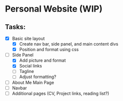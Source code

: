 # Personal Website (WIP)

## Tasks:
- [x] Basic site layout
    - [x] Create nav bar, side panel, and main content divs
    - [x] Position and format using css
- [ ] Side Panel
    - [x] Add picture and format
    - [x] Social links 
    - [ ] Tagline
    - [ ] Adjust formatting?
- [ ] About Me Main Page
- [ ] Navbar
- [ ] Additional pages (CV, Project links, reading list?)

